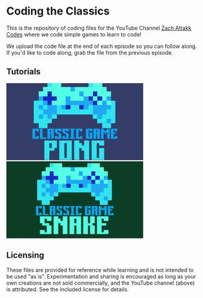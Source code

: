 # Coding the Classics

This is the repository of coding files for the YouTube Channel [Zach Attakk Codes](https://www.youtube.com/@ZachAttakkCodes) where we code simple games to learn to code!

We upload the code file at the end of each episode so you can follow along. If you'd like to code along, grab the file from the previous episode.

## Tutorials
<p float="left">
  <a href="https://bit.ly/pong_tutorial" ><img src="/assets/pong.png" width="360" /></a>&nbsp;
  <a href="https://bit.ly/snake_tutorial" ><img src="/assets/snake.png" width="360" /></a>
</p>

## Licensing
These files are provided for reference while learning and is not intended to be used "as is". Experimentation and sharing is encouraged as long as your own creations are not sold commercially, and the YouTube channel (above) is attributed. See the included license for details.
